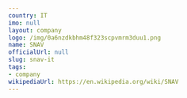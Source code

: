 ```yaml
---
country: IT
imo: null
layout: company
logo: /img/0a6nzdkbhm48f323scpvmrm3duu1.png
name: SNAV
officialUrl: null
slug: snav-it
tags:
- company
wikipediaUrl: https://en.wikipedia.org/wiki/SNAV
---
```


